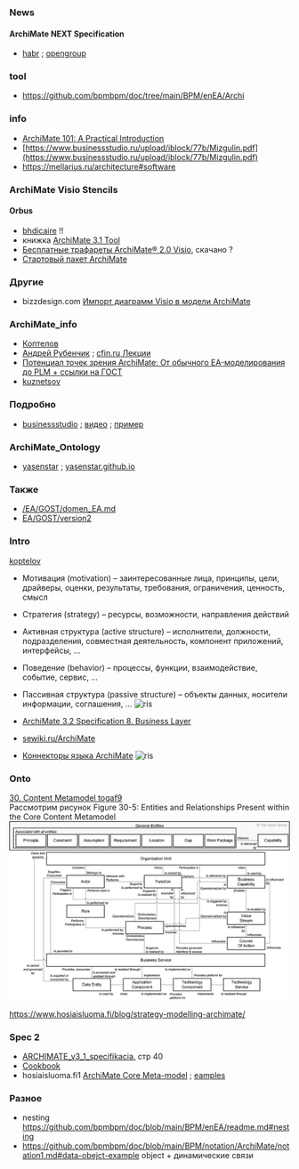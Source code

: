 ### News
#### ArchiMate NEXT Specification
- [habr](https://habr.com/ru/posts/932602/) ; [opengroup](https://publications.opengroup.org/s250)
### tool
- https://github.com/bpmbpm/doc/tree/main/BPM/enEA/Archi
### info
- [ArchiMate 101: A Practical Introduction](https://archimate-community.pages.opengroup.org/workgroups/archimate-101/)
- [https://www.businessstudio.ru/upload/iblock/77b/Mizgulin.pdf](https://www.businessstudio.ru/upload/iblock/77b/Mizgulin.pdf)
- https://mellarius.ru/architecture#software

### ArchiMate Visio Stencils
#### Orbus
- [bhdicaire](https://github.com/bhdicaire/visioStencils/tree/main/Stencils/Methodologies) !!
- книжка [ArchiMate 3.1 Tool](https://certification.opengroup.org/register/archimate/orbus_archimate3_tool_se2.pdf)
- [Бесплатные трафареты ArchiMate® 2.0 Visio](https://www.orbussoftware.com/resources/research-library/detail/archimate-visio-stencil-and-template#rd-archimate-visio-stencil-template), скачано ?
- [Стартовый пакет ArchiMate](https://www.orbussoftware.com/resources/research-library/archimate-starter-pack)

### Другие
- bizzdesign.com [Импорт диаграмм Visio в модели ArchiMate](https://help.bizzdesign.com/articles/#!horizzon-help/importing-visio-diagrams-into-archimate-models)

### ArchiMate_info
- [Коптелов](https://www.businessstudio.ru/upload/iblock/65c/%D0%9A%D0%BE%D0%BF%D1%82%D0%B5%D0%BB%D0%BE%D0%B2.pdf)
- [Андрей Рубенчик](https://www.cfin.ru/itm/standards/ArchiMate.shtml) ;  [cfin.ru Лекции](https://www.cfin.ru/itm/EA_ArchiMate.shtml)
- [Потенциал точек зрения ArchiMate: От обычного EA-моделирования до PLM + ссылки на ГОСТ](https://habr.com/ru/companies/otus/articles/840214/#comment_27236998)
- [kuznetsov](https://m-i-kuznetsov.livejournal.com/178258.html)
### Подробно
- [businessstudio](https://www.businessstudio.ru/help/docs/current/doku.php/ru/manual/archimate) ; [видео](https://rutube.ru/video/dd36ecd17c9c7b22dee52cfe9db1094e/) ; [пример](https://www.businessstudio.ru/upload/iblock/77b/Mizgulin.pdf)

### ArchiMate_Ontology
- [yasenstar](https://github.com/yasenstar/ArchiMate_Ontology) ; [yasenstar.github.io](https://yasenstar.github.io/ArchiMate_Ontology/archi_report/index.html)

### Также
- [/EA/GOST/domen_EA.md](https://github.com/bpmbpm/doc/blob/main/EA/GOST/domen_EA.md)
- [EA/GOST/version2](https://github.com/bpmbpm/doc/blob/main/EA/GOST/version2/readme.md#archimate)

### Intro
[koptelov](https://koptelov.info/archimate_3_0/)  
- Мотивация (motivation) – заинтересованные лица, принципы, цели, драйверы, оценки, результаты, требования, ограничения, ценность, смысл
- Cтратегия (strategy) – ресурсы, возможности, направления действий
- Активная структура (active structure) – исполнители, должности, подразделения, совместная деятельность, компонент приложений, интерфейсы, …
- Поведение (behavior) – процессы, функции, взаимодействие, событие, сервис, …
- Пассивная структура (passive structure) – объекты данных, носители информации, соглашения, …
![ris](https://koptelov.info/wp-content/uploads/2017/07/ArchiMate3-1024x674.png)

- [ArchiMate 3.2 Specification 8. Business Layer](https://pubs.opengroup.org/architecture/archimate3-doc/ch-Business-Layer.html)  
- [sewiki.ru/ArchiMate](http://sewiki.ru/ArchiMate)
- [Коннекторы языка ArchiMate](https://habr.com/ru/companies/otus/articles/744278/)
![ris](https://habrastorage.org/r/w1560/getpro/habr/upload_files/416/71d/984/41671d9844595d651ddd3f0b63027453.png)
### Onto
[30. Content Metamodel togaf9](https://pubs.opengroup.org/architecture/togaf9-doc/arch/chap30.html)  
Рассмотрим рисунок Figure 30-5: Entities and Relationships Present within the Core Content Metamodel  
![ris](https://github.com/bpmbpm/doc/blob/main/BPM/notation/ArchiMate/Figure%2030-5.png)


https://www.hosiaisluoma.fi/blog/strategy-modelling-archimate/

### Spec 2
- [ARCHIMATE_v3_1_specifikacia.](https://university.sk/wp-content/uploads/2020/01/ARCHIMATE_v3_1_specifikacia.pdf) стр 40
- [Cookbook](https://www.hosiaisluoma.fi/ArchiMate-Cookbook.pdf)
- hosiaisluoma.fi1 [ArchiMate Core Meta-model](https://www.hosiaisluoma.fi/blog/archimate-metamodel/) ; [eamples](https://www.hosiaisluoma.fi/blog/archimate-examples/)

### Разное 
- nesting https://github.com/bpmbpm/doc/blob/main/BPM/enEA/readme.md#nesting
- https://github.com/bpmbpm/doc/blob/main/BPM/notation/ArchiMate/notation1.md#data-obejct-example object + динамические связи
